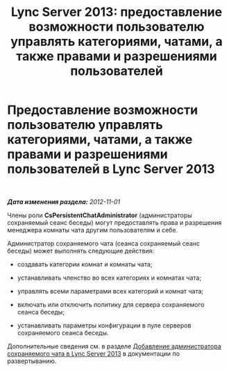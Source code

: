 ﻿---
title: 'Lync Server 2013: предоставление возможности пользователю управлять категориями, чатами, а также правами и разрешениями пользователей'
TOCTitle: Предоставление возможности пользователю управлять категориями, чатами, а также правами и разрешениями пользователей
ms:assetid: 6c551be3-bc74-4d0e-9008-ddfabd86e940
ms:mtpsurl: https://technet.microsoft.com/ru-ru/library/JJ215876(v=OCS.15)
ms:contentKeyID: 49310071
ms.date: 05/19/2016
mtps_version: v=OCS.15
ms.translationtype: HT
---

# Предоставление возможности пользователю управлять категориями, чатами, а также правами и разрешениями пользователей в Lync Server 2013

 

_**Дата изменения раздела:** 2012-11-01_

Члены роли **CsPersistentChatAdministrator** (администраторы сохраняемый сеанс беседы) могут предоставлять права и разрешения менеджера комнаты чата другим пользователям и себе.

Администратор сохраняемого чата (сеанса сохраняемый сеанс беседы) может выполнять следующие действия:

  - создавать категории комнат и комнаты чата;

  - устанавливать членство во всех категориях и комнатах чата;

  - управлять всеми параметрами всех категорий и комнат чата;

  - включать или отключить политику для сервера сохраняемого сеанса беседы;

  - устанавливать параметры конфигурации в пуле серверов сохраняемого сеанса беседы.

Дополнительные сведения см. в разделе [Добавление администратора сохраняемого чата в Lync Server 2013](lync-server-2013-adding-a-persistent-chat-administrator.md) в документации по развертыванию.

